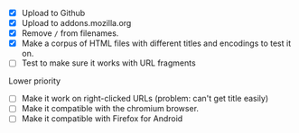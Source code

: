 - [x] Upload to Github
- [x] Upload to addons.mozilla.org
- [x] Remove `/` from filenames.
- [x] Make a corpus of HTML files with different titles and encodings to test it on.
- [ ] Test to make sure it works with URL fragments

Lower priority

- [ ] Make it work on right-clicked URLs (problem: can't get title easily)
- [ ] Make it compatible with the chromium browser.
- [ ] Make it compatible with Firefox for Android
